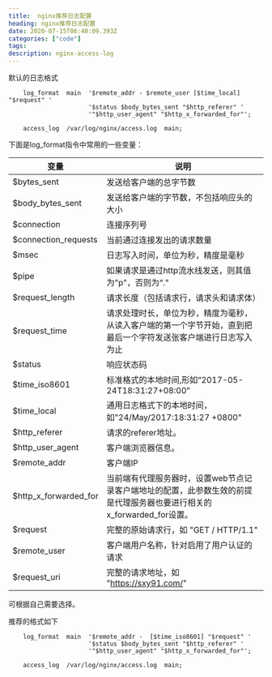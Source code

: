```yaml
---
title:  nginx推荐日志配置
heading: nginx推荐日志配置
date: 2020-07-15T06:40:09.393Z
categories: ["code"]
tags: 
description: nginx-access-log
---
```


默认的日志格式
```nginx
    log_format  main  '$remote_addr - $remote_user [$time_local] "$request" '
                      '$status $body_bytes_sent "$http_referer" '
                      '"$http_user_agent" "$http_x_forwarded_for"';

    access_log  /var/log/nginx/access.log  main;
```

下面是log_format指令中常用的一些变量：

|   变量  |   说明  |
| --- | --- |
|	$bytes_sent	|	发送给客户端的总字节数
|	$body_bytes_sent	|	发送给客户端的字节数，不包括响应头的大小
|	$connection	|	连接序列号
|	$connection_requests	|	当前通过连接发出的请求数量
|	$msec	|	日志写入时间，单位为秒，精度是毫秒
|	$pipe	|	如果请求是通过http流水线发送，则其值为"p"，否则为“."
|	$request_length	|	请求长度（包括请求行，请求头和请求体）
|	$request_time	|	请求处理时长，单位为秒，精度为毫秒，从读入客户端的第一个字节开始，直到把最后一个字符发送张客户端进行日志写入为止
|	$status	|	响应状态码
|	$time_iso8601	|	标准格式的本地时间,形如“2017-05-24T18:31:27+08:00”
|	$time_local	|	通用日志格式下的本地时间，如"24/May/2017:18:31:27 +0800"
|	$http_referer	|	请求的referer地址。
|	$http_user_agent	|	客户端浏览器信息。
|	$remote_addr	|	客户端IP
|	$http_x_forwarded_for	|	当前端有代理服务器时，设置web节点记录客户端地址的配置，此参数生效的前提是代理服务器也要进行相关的x_forwarded_for设置。
|	$request	|	完整的原始请求行，如 "GET / HTTP/1.1"
|	$remote_user	|	客户端用户名称，针对启用了用户认证的请求
|	$request_uri	|	完整的请求地址，如 "https://sxy91.com/"

可根据自己需要选择。

推荐的格式如下
```nginx
    log_format  main  '$remote_addr -  [$time_iso8601] "$request" '
                      '$status $body_bytes_sent "$http_referer" '
                      '"$http_user_agent" "$http_x_forwarded_for"';

    access_log  /var/log/nginx/access.log  main;

```
